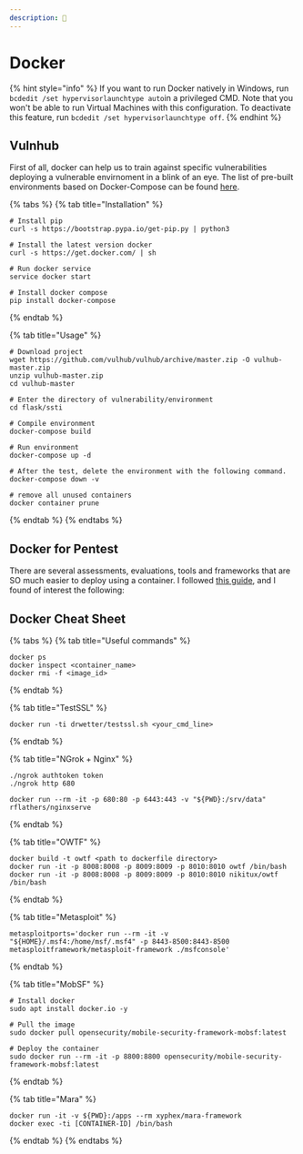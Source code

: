 ```yaml
---
description: 🐋
---
```


# Docker

{% hint style="info" %}
If you want to run Docker natively in Windows, run `bcdedit /set hypervisorlaunchtype auto`in a privileged CMD. Note that you won't be able to run Virtual Machines with this configuration. To deactivate this feature, run `bcdedit /set hypervisorlaunchtype off`.
{% endhint %}

## Vulnhub

First of all, docker can help us to train against specific vulnerabilities deploying a vulnerable envirnoment in a blink of an eye. The list of pre-built environments based on Docker-Compose can be found [here](https://github.com/vulhub/vulhub).&#x20;

{% tabs %}
{% tab title="Installation" %}
```
# Install pip
curl -s https://bootstrap.pypa.io/get-pip.py | python3

# Install the latest version docker
curl -s https://get.docker.com/ | sh

# Run docker service
service docker start

# Install docker compose
pip install docker-compose
```
{% endtab %}

{% tab title="Usage" %}
```
# Download project
wget https://github.com/vulhub/vulhub/archive/master.zip -O vulhub-master.zip
unzip vulhub-master.zip
cd vulhub-master

# Enter the directory of vulnerability/environment
cd flask/ssti

# Compile environment
docker-compose build

# Run environment
docker-compose up -d

# After the test, delete the environment with the following command.
docker-compose down -v

# remove all unused containers
docker container prune
```
{% endtab %}
{% endtabs %}

## Docker for Pentest

There are several assessments, evaluations, tools and frameworks that are SO much easier to deploy using a container. I followed [this guide](https://blog.ropnop.com/docker-for-pentesters/), and I found of interest the following:

## Docker Cheat Sheet

{% tabs %}
{% tab title="Useful commands" %}
```
docker ps
docker inspect <container_name>
docker rmi -f <image_id>
```
{% endtab %}

{% tab title="TestSSL" %}
```
docker run -ti drwetter/testssl.sh <your_cmd_line>
```
{% endtab %}

{% tab title="NGrok + Nginx" %}
```
./ngrok authtoken token
./ngrok http 680

docker run --rm -it -p 680:80 -p 6443:443 -v "${PWD}:/srv/data" rflathers/nginxserve
```
{% endtab %}

{% tab title="OWTF" %}
```
docker build -t owtf <path to dockerfile directory>
docker run -it -p 8008:8008 -p 8009:8009 -p 8010:8010 owtf /bin/bash
docker run -it -p 8008:8008 -p 8009:8009 -p 8010:8010 nikitux/owtf /bin/bash
```
{% endtab %}

{% tab title="Metasploit" %}
```
metasploitports='docker run --rm -it -v "${HOME}/.msf4:/home/msf/.msf4" -p 8443-8500:8443-8500 metasploitframework/metasploit-framework ./msfconsole' 
```
{% endtab %}

{% tab title="MobSF" %}
```
# Install docker
sudo apt install docker.io -y

# Pull the image
sudo docker pull opensecurity/mobile-security-framework-mobsf:latest

# Deploy the container
sudo docker run --rm -it -p 8800:8800 opensecurity/mobile-security-framework-mobsf:latest
```
{% endtab %}

{% tab title="Mara" %}
```
docker run -it -v ${PWD}:/apps --rm xyphex/mara-framework
docker exec -ti [CONTAINER-ID] /bin/bash
```
{% endtab %}
{% endtabs %}
